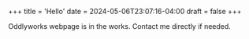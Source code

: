 +++
title = 'Hello'
date = 2024-05-06T23:07:16-04:00
draft = false
+++

Oddlyworks webpage is in the works. Contact me directly if needed.



